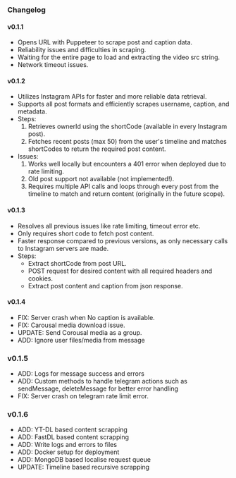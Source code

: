 


### Changelog

#### v0.1.1
- Opens URL with Puppeteer to scrape post and caption data.
- Reliability issues and difficulties in scraping.
- Waiting for the entire page to load and extracting the video src string.
- Network timeout issues.

#### v0.1.2
- Utilizes Instagram APIs for faster and more reliable data retrieval.
- Supports all post formats and efficiently scrapes username, caption, and metadata.
- Steps:
    1. Retrieves ownerId using the shortCode (available in every Instagram post).
    2. Fetches recent posts (max 50) from the user's timeline and matches shortCodes to return the required post content.
- Issues:
    1. Works well locally but encounters a 401 error when deployed due to rate limiting.
    2. Old post support not available (not implemented!).
    3. Requires multiple API calls and loops through every post from the timeline to match and return content (originally  in the future scope).

#### v0.1.3
- Resolves all previous issues like rate limiting, timeout error etc.
- Only requires short code to fetch post content.
- Faster response compared to previous versions, as only necessary calls to Instagram servers are made.
- Steps:
    - Extract shortCode from post URL.
    - POST request for desired content with all required headers and cookies.
    - Extract post content and caption from json response.

#### v0.1.4
- FIX: Server crash when No caption is available.
- FIX: Carousal media download issue.
- UPDATE: Send Corousal media as a group. 
- ADD: Ignore user files/media from message

### v0.1.5
- ADD: Logs for message success and errors
- ADD: Custom methods to handle telegram actions such as sendMessage, deleteMessage for better error handling
- FIX: Server crash on telegram rate limit error.

### v0.1.6
- ADD: YT-DL based content scrapping 
- ADD: FastDL based content scrapping 
- ADD: Write logs and errors to files
- ADD: Docker setup for deployment
- ADD: MongoDB based localise request queue
- UPDATE: Timeline based recursive scrapping